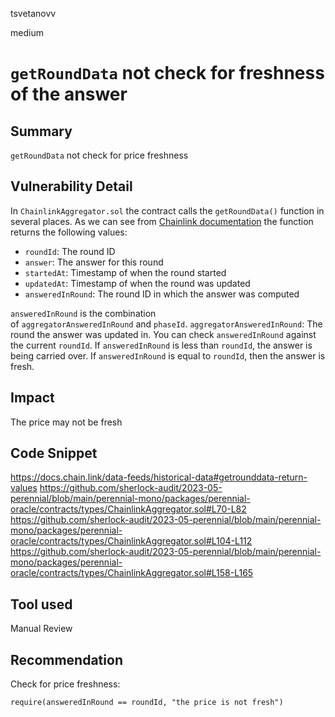 tsvetanovv

medium

# `getRoundData` not check for freshness of the answer

## Summary
`getRoundData` not check for price freshness

## Vulnerability Detail
In `ChainlinkAggregator.sol` the contract calls the `getRoundData()` function in several places.
Аs we can see from [Chainlink documentation](https://docs.chain.link/data-feeds/historical-data#getrounddata-return-values) the function returns the following values:
- `roundId`: The round ID
- `answer`: The answer for this round
- `startedAt`: Timestamp of when the round started
- `updatedAt`: Timestamp of when the round was updated
- `answeredInRound`: The round ID in which the answer was computed

`answeredInRound` is the combination of `aggregatorAnsweredInRound` and `phaseId`. `aggregatorAnsweredInRound`: The round the answer was updated in. You can check `answeredInRound` against the current `roundId`. If `answeredInRound` is less than `roundId`, the answer is being carried over. 
If `answeredInRound` is equal to `roundId`, then the answer is fresh.

## Impact

The price may not be fresh

## Code Snippet
https://docs.chain.link/data-feeds/historical-data#getrounddata-return-values
https://github.com/sherlock-audit/2023-05-perennial/blob/main/perennial-mono/packages/perennial-oracle/contracts/types/ChainlinkAggregator.sol#L70-L82
https://github.com/sherlock-audit/2023-05-perennial/blob/main/perennial-mono/packages/perennial-oracle/contracts/types/ChainlinkAggregator.sol#L104-L112
https://github.com/sherlock-audit/2023-05-perennial/blob/main/perennial-mono/packages/perennial-oracle/contracts/types/ChainlinkAggregator.sol#L158-L165

## Tool used

Manual Review

## Recommendation

Check for price freshness:

```solidity
require(answeredInRound == roundId, "the price is not fresh")
```